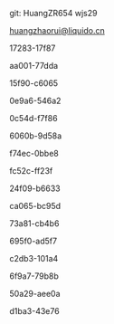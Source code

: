 git: HuangZR654 wjs29

huangzhaorui@liquido.cn

17283-17f87 

aa001-77dda 

15f90-c6065 

0e9a6-546a2 

0c54d-f7f86 

6060b-9d58a 

f74ec-0bbe8 

fc52c-ff23f 

24f09-b6633 

ca065-bc95d 

73a81-cb4b6 

695f0-ad5f7 

c2db3-101a4 

6f9a7-79b8b 

50a29-aee0a 

d1ba3-43e76